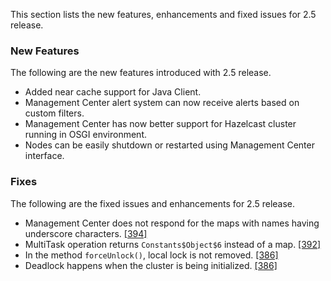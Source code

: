 
This section lists the new features, enhancements and fixed issues for 2.5 release.

### New Features

The following are the new features introduced with 2.5 release.

- Added near cache support for Java Client.
- Management Center alert system can now receive alerts based on custom filters.
- Management Center has now better support for Hazelcast cluster running in OSGI environment.
- Nodes can be easily shutdown or restarted using Management Center interface.

### Fixes

The following are the fixed issues and enhancements for 2.5 release.

- Management Center does not respond for the maps with names having underscore characters. <a href="https://github.com/hazelcast/hazelcast/issues/394" target="_blank">[394]</a>
- MultiTask operation returns `Constants$Object$6` instead of a map. <a href="https://github.com/hazelcast/hazelcast/issues/392" target="_blank">[392]</a>
- In the method `forceUnlock()`, local lock is not removed. <a href="https://github.com/hazelcast/hazelcast/issues/386" target="_blank">[386]</a>
- Deadlock happens when the cluster is being initialized. <a href="https://github.com/hazelcast/hazelcast/issues/386" target="_blank">[386]</a>
 